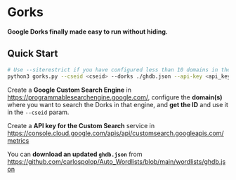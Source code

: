 # Gorks

**Google Dorks finally made easy to run without hiding.**

## Quick Start

```bash
# Use --siterestrict if you have configured less than 10 domains in the cseid
python3 gorks.py --cseid <cseid> --dorks ./ghdb.json --api-key <api_key> [--siterestrict] 2>/dev/null
```

Create a **Google Custom Search Engine** in https://programmablesearchengine.google.com/, configure the **domain(s)** where you want to search the Dorks in that engine, and **get the ID** and use it in the `--cseid` param.

Create a **API key for the Custom Search** service in https://console.cloud.google.com/apis/api/customsearch.googleapis.com/metrics

You can **download an updated `ghdb.json`** from https://github.com/carlospolop/Auto_Wordlists/blob/main/wordlists/ghdb.json

